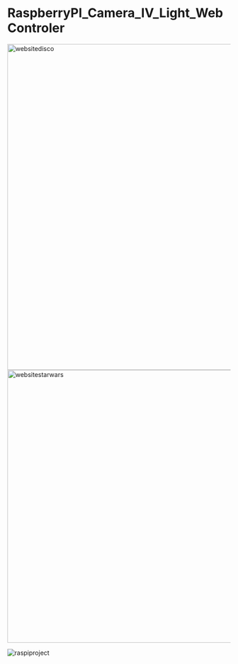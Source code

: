 # RaspberryPI_Camera_IV_Light_WebControler


<img width="736" alt="websitedisco" src="https://github.com/nickwd321/RaspberryPI_Camera_IV_Light_WebController/assets/143671437/634c2259-aa4a-469d-add4-83ad91312101">
<img width="616" alt="websitestarwars" src="https://github.com/nickwd321/RaspberryPI_Camera_IV_Light_WebController/assets/143671437/04023114-2a28-48c3-b516-c04702c94ff4">

![raspiproject](https://github.com/nickwd321/RaspberryPI_Camera_IV_Light_WebController/assets/143671437/a8b18b40-d281-4fce-bccd-a63d2dd5690e)
